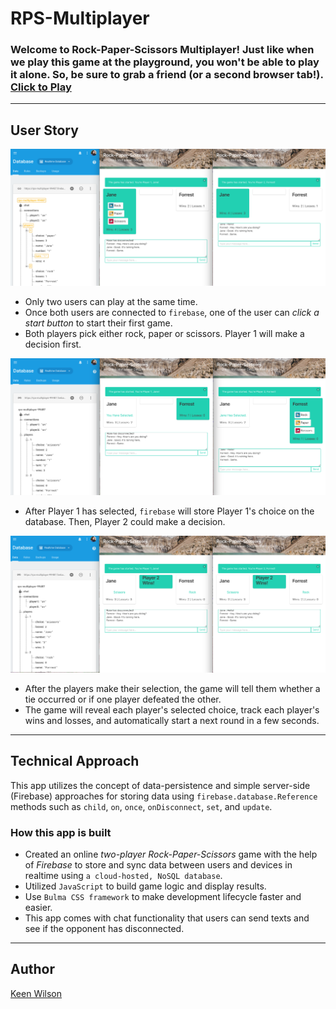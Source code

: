 # RPS-Multiplayer

### Welcome to Rock-Paper-Scissors Multiplayer! Just like when we play this game at the playground, you won't be able to play it alone. So, be sure to grab a friend (or a second browser tab!). [Click to Play](https://keenwilson.github.io/RPS-Multiplayer/ "Rock-Paper-Scissors Multiplayer")
---
## User Story
![Show choices to Player 1](./assets/screenshots/screenshot-showplayer1choices.png)
* Only two users can play at the same time. 
* Once both users are connected to `firebase`, one of the user can _click a start button_ to start their first game. 
* Both players pick either rock, paper or scissors. Player 1 will make a decision first. 

![Show choices to Player 2](./assets/screenshots/screenshot-showplayer2choices.png)
*  After Player 1 has selected, `firebase` will store Player 1's choice on the database. Then, Player 2 could make a decision.

![Annouce a winner](./assets/screenshots/screenshot-annoucewinner.png)
* After the players make their selection, the game will tell them whether a tie occurred or if one player defeated the other.
* The game will reveal each player's selected choice, track each player's wins and losses, and automatically start a next round in a few seconds.

---
##  Technical Approach
This app utilizes the concept of data-persistence and simple server-side (Firebase) approaches for storing data using `firebase.database.Reference` methods such as  `child`, `on`, `once`, `onDisconnect`, `set`, and `update`. 

### How this app is built
* Created an online _two-player Rock-Paper-Scissors_ game with the help of _Firebase_ to store and sync data between users and devices in realtime using `a cloud-hosted, NoSQL database`. 
* Utilized  `JavaScript` to build game logic and display results.
* Use  `Bulma CSS framework` to make development lifecycle faster and easier. 
* This app comes with chat functionality that users can send texts and see if the opponent has disconnected.
---

## Author

[Keen Wilson](https://github.com/keenwilson/keenwilson.github.io "Keen Wilson's Portfolio")


